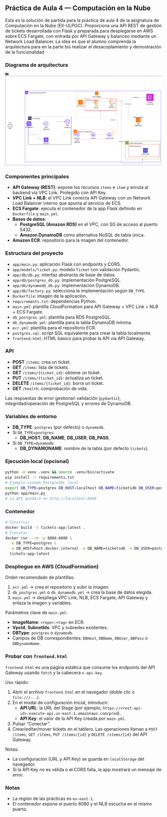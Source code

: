## Práctica de Aula 4 — Computación en la Nube

Esta es la solución de partida para la práctica de aula 4 de la asignatura de Computación en la Nube (EII-ULPGC). Proporciona una API REST de gestión de tickets desarrollada con Flask y preparada para desplegarse en AWS sobre ECS Fargate, con entrada por API Gateway y balanceo mediante un Network Load Balancer. La idea es que el alumno comprenda la arquitectura para en la parte bis realizar el desacoplamiento y demostración de la funcionalidad

### Diagrama de arquitectura

![Diagrama de la práctica](Diagram.png)

### Componentes principales
- **API Gateway (REST)**: expone los recursos `items` e `item` y enruta al backend vía VPC Link. Protegido con API Key.
- **VPC Link + NLB**: el VPC Link conecta API Gateway con un Network Load Balancer interno que apunta al servicio de ECS.
- **ECS Fargate**: ejecuta el contenedor de la app Flask definido en `Dockerfile` y `main.yml`.
- **Bases de datos**:
  - **PostgreSQL (Amazon RDS)** en el VPC, con SG de acceso al puerto 5432.
  - **Amazon DynamoDB** como alternativa NoSQL de tabla única.
- **Amazon ECR**: repositorio para la imagen del contenedor.

### Estructura del proyecto
- `app/main.py`: aplicación Flask con endpoints y CORS.
- `app/models/ticket.py`: modelo `Ticket` con validación Pydantic.
- `app/db/db.py`: interfaz abstracta de base de datos.
- `app/db/postgres_db.py`: implementación PostgreSQL.
- `app/db/dynamodb_db.py`: implementación DynamoDB.
- `app/db/factory.py`: selecciona la implementación según `DB_TYPE`.
- `Dockerfile`: imagen de la aplicación.
- `requirements.txt`: dependencias Python.
- `main.yml`: plantilla CloudFormation para API Gateway + VPC Link + NLB + ECS Fargate.
- `db_postgres.yml`: plantilla para RDS PostgreSQL.
- `db_dynamodb.yml`: plantilla para la tabla DynamoDB mínima.
- `ecr.yml`: plantilla para el repositorio ECR.
- `postgres.sql`: script SQL equivalente para crear la tabla localmente.
- `frontend.html`: HTML básico para probar la API vía API Gateway.

### API
- **POST** `/items`: crea un ticket.
- **GET** `/items`: lista de tickets.
- **GET** `/items/{ticket_id}`: obtiene un ticket.
- **PUT** `/items/{ticket_id}`: actualiza un ticket.
- **DELETE** `/items/{ticket_id}`: borra un ticket.
- **GET** `/health`: comprobación de vida.

Las respuestas de error gestionan validación (`pydantic`), integridad/operación de PostgreSQL y errores de DynamoDB.

### Variables de entorno
- **DB_TYPE**: `postgres` (por defecto) o `dynamodb`.
- Si `DB_TYPE=postgres`:
  - **DB_HOST**, **DB_NAME**, **DB_USER**, **DB_PASS**.
- Si `DB_TYPE=dynamodb`:
  - **DB_DYNAMONAME**: nombre de la tabla (por defecto `tickets`).

### Ejecución local (opcional)
```bash
python -m venv .venv && source .venv/bin/activate
pip install -r requirements.txt
# Ejemplo usando PostgreSQL local
export DB_TYPE=postgres DB_HOST=localhost DB_NAME=ticketsdb DB_USER=postgres DB_PASS=postgres
python app/main.py
# La API quedará en http://localhost:8080
```

### Contenedor
```bash
# Construir
docker build -t tickets-app:latest .
# Ejecutar
docker run --rm -p 8080:8080 \
  -e DB_TYPE=postgres \
  -e DB_HOST=host.docker.internal -e DB_NAME=ticketsdb -e DB_USER=postgres -e DB_PASS=postgres \
  tickets-app:latest
```

### Despliegue en AWS (CloudFormation)
Orden recomendado de plantillas:
1. `ecr.yml` → crea el repositorio y subir la imagen.
2. `db_postgres.yml` o `db_dynamodb.yml` → crea la base de datos elegida.
3. `main.yml` → despliega VPC Link, NLB, ECS Fargate, API Gateway y enlaza la imagen y variables.

Parámetros clave de `main.yml`:
- **ImageName**: `<repo>:<tag>` en ECR.
- **VpcId**, **SubnetIds**: VPC y subredes existentes.
- **DBType**: `postgres` o `dynamodb`.
- Campos de DB correspondientes: `DBHost`, `DBName`, `DBUser`, `DBPass` o `DBDynamoName`.

### Probar con `frontend.html`
`frontend.html` es una página estática que consume los endpoints del API Gateway usando `fetch` y la cabecera `x-api-key`.

Uso rápido:
1. Abrir el archivo `frontend.html` en el navegador (doble clic o `file:///...`).
2. En el modal de configuración inicial, introducir:
   - **API URL**: la URL del Stage (por ejemplo, `https://<rest-api-id>.execute-api.us-east-1.amazonaws.com/prod`).
   - **API Key**: el valor de la API Key creada por `main.yml`.
3. Pulsar “Conectar”.
4. Crear/editar/mover tickets en el tablero. Las operaciones llaman a `POST /items`, `GET /items`, `PUT /items/{id}` y `DELETE /items/{id}` del API Gateway.

Notas:
- La configuración (URL y API Key) se guarda en `localStorage` del navegador.
- Si la API Key no es válida o el CORS falla, la app mostrará un mensaje de error.

### Notas
- La región de las prácticas es `eu-east-1`.
- El contenedor expone el puerto 8080 y el NLB escucha en el mismo puerto.
